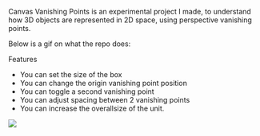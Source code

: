 Canvas Vanishing Points is an experimental project I made, to understand how 3D objects are represented in 2D space, using perspective vanishing points. 

Below is a gif on what the repo does:

Features
- You can set the size of the box
- You can change the origin vanishing point position
- You can toggle a second vanishing point
- You can adjust spacing between 2 vanishing points
- You can increase the overallsize of the unit.

![](https://i.imgur.com/ZdMDjrm.gif)
